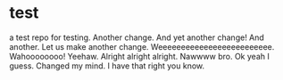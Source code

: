 # test
a test repo
for testing.
Another change.
And yet another change!
And another.
Let us make another change.
Weeeeeeeeeeeeeeeeeeeeeeeee.
Wahoooooooo!
Yeehaw.
Alright alright alright.
Nawwww bro.
Ok yeah I guess.
Changed my mind. I have that right you know.
